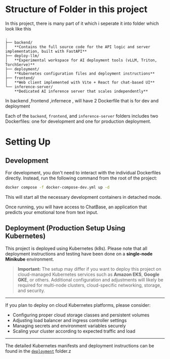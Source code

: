 # Structure of Folder in this project
In this project, there is many part of it which i seperate it into folder which look like this

```
.
├── backend/
│   **Contains the full source code for the API logic and server implementation, built with FastAPI**
├── deploy-llm/
│   **Experimental workspace for AI deployment tools (vLLM, Triton, TorchServe)**
├── deployment/
│   **Kubernetes configuration files and deployment instructions**
├── frontend/
│   **Web client implemented with Vite + React for chat-based UI**
└── inference-server/
    **Dedicated AI inference server that scales independently**
```

In backend ,frontend ,infernece , will have 2 Dockerfile that is for dev and deployment


Each of the `backend`, `frontend`, and `inference-server` folders includes two Dockerfiles: one for development and one for production deployment.


# Setting Up

## Development
For development, you don't need to interact with the individual Dockerfiles directly. Instead, run the following command from the root of the project:

```bash
docker compose -f docker-compose-dev.yml up -d
```
This will start all the necessary development containers in detached mode.

Once running, you will have access to ChatBase, an application that predicts your emotional tone from text input.

## Deployment (Production Setup Using Kubernetes)

This project is deployed using Kubernetes (k8s). Please note that all deployment instructions and testing have been done on a **single-node Minikube** environment.

> **Important:** The setup may differ if you want to deploy this project on cloud-managed Kubernetes services such as **Amazon EKS**, **Google GKE**, or others. Additional configuration and adjustments will likely be required for multi-node clusters, cloud-specific networking, storage, and security.

---

If you plan to deploy on cloud Kubernetes platforms, please consider:

- Configuring proper cloud storage classes and persistent volumes
- Adjusting load balancer and ingress controller settings
- Managing secrets and environment variables securely
- Scaling your cluster according to expected traffic and load

---

The detailed Kubernetes manifests and deployment instructions can be found in the [`deployment`](./deployment) folder.z